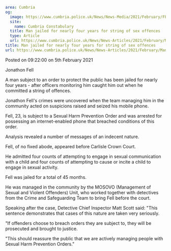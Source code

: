 ```yaml
area: Cumbria
og:
  image: https://www.cumbria.police.uk/News/News-Media/2021/February/FELL-JONATHON-LEWIS-19-07-1997-002jpg.jpg
  site:
    name: Cumbria Constabulary
  title: Man jailed for nearly four years for string of sex offences
  type: Article
  url: https://www.cumbria.police.uk/News/News-Articles/2021/February/Man-jailed-for-nearly-four-years-for-string-of-sex-offences.aspx
title: Man jailed for nearly four years for string of sex offences
url: https://www.cumbria.police.uk/News/News-Articles/2021/February/Man-jailed-for-nearly-four-years-for-string-of-sex-offences.aspx
```

Posted on 09:22:00 on 5th February 2021

Jonathon Fell

A man subject to an order to protect the public has been jailed for nearly four years - after officers monitoring him caught him out when he committed a string of offences.

Jonathon Fell's crimes were uncovered when the team managing him in the community acted on suspicions raised and seized his mobile phone.

Fell, 23, is subject to a Sexual Harm Prevention Order and was arrested for possessing an internet-enabled phone that breached conditions of this order.

Analysis revealed a number of messages of an indecent nature.

Fell, of no fixed abode, appeared before Carlisle Crown Court.

He admitted four counts of attempting to engage in sexual communication with a child and four counts of attempting to cause or incite a child to engage in sexual activity.

Fell was jailed for a total of 45 months.

He was managed in the community by the MOSOVO (Management of Sexual and Violent Offenders) Unit, who worked together with detectives from the Crime and Safeguarding Team to bring Fell before the court.

Speaking after the case, Detective Chief Inspector Matt Scott said: "This sentence demonstrates that cases of this nature are taken very seriously.

"If offenders choose to breach orders they are subject to, they will be prosecuted and brought to justice.

"This should reassure the public that we are actively managing people with Sexual Harm Prevention Orders."

